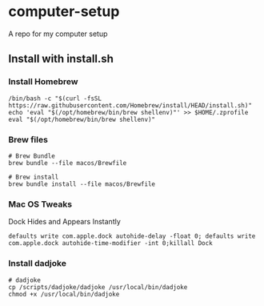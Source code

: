 # computer-setup
A repo for my computer setup

## Install with install.sh



### Install Homebrew
```
/bin/bash -c "$(curl -fsSL https://raw.githubusercontent.com/Homebrew/install/HEAD/install.sh)"
echo 'eval "$(/opt/homebrew/bin/brew shellenv)"' >> $HOME/.zprofile
eval "$(/opt/homebrew/bin/brew shellenv)"

```
### Brew files
```
# Brew Bundle
brew bundle --file macos/Brewfile

# Brew install 
brew bundle install --file macos/Brewfile
```


### Mac OS Tweaks
Dock Hides and Appears Instantly
```
defaults write com.apple.dock autohide-delay -float 0; defaults write com.apple.dock autohide-time-modifier -int 0;killall Dock
```

### Install dadjoke
```
# dadjoke
cp /scripts/dadjoke/dadjoke /usr/local/bin/dadjoke
chmod +x /usr/local/bin/dadjoke
```
